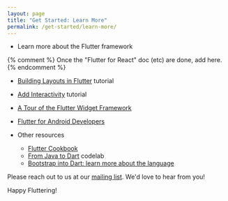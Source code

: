 ```yaml
---
layout: page
title: "Get Started: Learn More"
permalink: /get-started/learn-more/
---
```

* Learn more about the Flutter framework

{% comment %}
Once the "Flutter for React" doc (etc) are done, add here.
{% endcomment %}

  * [Building Layouts in Flutter](/tutorials/layout/) tutorial
  * [Add Interactivity](/tutorials/interactive/) tutorial
  * [A Tour of the Flutter Widget Framework](/widgets-intro/)
  * [Flutter for Android Developers](/flutter-for-android/)
  
  
* Other resources

  * [Flutter Cookbook](/cookbook/)
  * [From Java to Dart](https://codelabs.developers.google.com/codelabs/from-java-to-dart/#0) codelab
  * [Bootstrap into Dart: learn more about the language](/bootstrap-into-dart/)

Please reach out to us at our [mailing list][mailinglist]. We'd love
to hear from you!

Happy Fluttering!

[mailinglist]: mailto:flutter-dev@googlegroups.com